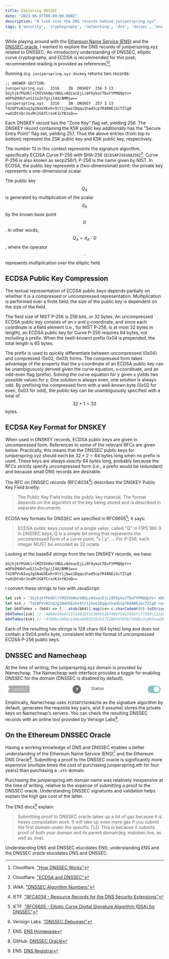 ```yaml
---
title: Exploring DNSSEC 
date: "2023-06-07T00:00:00.000Z"
description: "A look into the DNS records behind juniperspring.xyz"
tags: ['security', 'cryptography', 'networking', 'dns', 'dnssec', 'ens']
---
```

While playing around with the [Ethereum Name Service (ENS)](https://juniperspring.xyz/posts/ethereum-name-service/)
and the [DNSSEC oracle](https://github.com/ensdomains/dnssec-oracle),
I wanted to explore the DNS records of juniperspring.xyz related to DNSSEC.
An introductory understanding of DNSSEC, elliptic curve cryptography, and ECDSA is recommended for this post; recommended reading is provided as references[^1][^2].

Running `dig juniperspring.xyz dnskey` returns two records:
```
;; ANSWER SECTION:
juniperspring.xyz.  3316    IN  DNSKEY  256 3 13 SGjhjkfPUdkl+lMIVSh0m/VBULv8dzacEjLi8F9ykoCTDxFYPMQQpYv+ mOPkEMdbFuoS11uZn7gijI4d/BMMjw==
juniperspring.xyz.  3316    IN  DNSKEY  257 3 13 T428PVvB2uqJg1NaUXEoh+9lt1jbwx1Dqqu1had5cp7R48NEiGcTZlg8 +wdzDtnQrJosM+2G8fCrxnKJxYNJoQ==
```
Each DNSKEY record has the "Zone Key" flag set, yielding 256. The DNSKEY record containing the KSK public key additionally has the "Secure Entry Point" flag set, yielding 257. Thus the above entries (from top to bottom) represent the ZSK public key and KSK public key, respectively.

The number 13 in this context represents the signature algorithm, specifically ECDSA Curve P-256 with SHA-256 (`ECDSAP256SHA256`)[^3]. Curve P-256 is also known as secp256r1; P-256 is the name given by NIST.
In ECDSA, the public key represents a (two-dimensional) point; the private key represents a one-dimensional scalar.

The public key $$Q_A$$ is generated by multiplication of the scalar $$d_A$$ by the known base point $$G$$. In other words, $$Q_A=d_A\cdot G$$, where the operator $$\cdot$$ represents multiplication over the elliptic field.

## ECDSA Public Key Compression 

The textual representation of ECDSA public keys depends partially on whether it is a compressed or uncompressed representation. Multiplication is performed over a finite field; the size of the public key is dependent on the size of the field.

The field size of NIST P-256 is 256 bits, or 32 bytes. An uncompressed ECDSA public key consists of an x and y‑coordinate, and since each coordinate is a field element (i.e., for NIST P-256, is at most 32 bytes in length), an ECDSA public key for Curve P-256 requires 64 bytes, not including a prefix. When the (well-known) prefix 0x04 is prepended, the total length is 65 bytes. 

The prefix is used to quickly differentiate between uncompressed (0x04) and compressed (0x02, 0x03) forms. The compressed form takes advantage of the property that the y‑coordinate of an ECDSA public key can be unambiguously derived given the curve equation, x‑coordinate, and an odd-even flag (prefix).  Solving the curve equation for y given x yields two possible values for y. One solution is always even, one solution is always odd. By prefixing the compressed form with a well-known byte (0x02 for even, 0x03 for odd), the public key can be unambiguously specified with a total of $$32+1=33$$ bytes.

## ECDSA Key Format for DNSKEY
When used in DNSKEY records, ECDSA public keys are given in uncompressed form. References to some of the relevant RFCs are given below. Practically, this means that the DNSSEC public keys for juniperspring.xyz should each be $32*2=64$ bytes long when no prefix is used. These keys are always *exactly* 64 bytes long, probably because the RFCs strictly specify uncompressed form (i.e., a prefix would be redundant) and because small DNS records are desirable.

The RFC on DNSSEC records (RFC4034[^4]) describes the DNSKEY Public Key Field briefly:
> The Public Key Field holds the public key material. The format depends on the algorithm of the key being stored and is described in separate documents.

ECDSA key formats for DNSSEC are specified in RFC6605[^5]; it says:
> ECDSA public keys consist of a single value, called "Q" in FIPS 186-3.
In DNSSEC keys, Q is a simple bit string that represents the
uncompressed form of a curve point, "x | y".
…
For P-256, each integer MUST be encoded as 32 octets

Looking at the base64 strings from the two DNSKEY records, we have:
```plaintext
SGjhjkfPUdkl+lMIVSh0m/VBULv8dzacEjLi8F9ykoCTDxFYPMQQpYv+ mOPkEMdbFuoS11uZn7gijI4d/BMMjw==
T428PVvB2uqJg1NaUXEoh+9lt1jbwx1Dqqu1had5cp7R48NEiGcTZlg8 +wdzDtnQrJosM+2G8fCrxnKJxYNJoQ==
```
I convert these strings to hex with JavaScript:
```javascript
let zsk = 'SGjhjkfPUdkl+lMIVSh0m/VBULv8dzacEjLi8F9ykoCTDxFYPMQQpYv+ mOPkEMdbFuoS11uZn7gijI4d/BMMjw=='
let ksk = 'T428PVvB2uqJg1NaUXEoh+9lt1jbwx1Dqqu1had5cp7R48NEiGcTZlg8 +wdzDtnQrJosM+2G8fCrxnKJxYNJoQ=='
let b64ToHex = (b64) => [...atob(b64)].map(c=> c.charCodeAt(0).toString(16).padStart(2,0)).join('')
b64ToHex(zsk) // '4868e18e47cf51d925fa53085528749bf54150bbfc77369c1232e2f05f729280930f11583cc410a58bfe98e3e410c75b16ea12d75b999fb8228c8e1dfc130c8f'
b64ToHex(ksk) // '4f8dbc3d5bc1daea8983535a51712887ef65b758dbc31d43aaabb585a779729ed1e3c34488671366583cfb07730ed9d0ac9a2c33ed86f1f0abc67289c58349a1'
```
Each of the resulting hex strings is 128 chars (64 bytes) long and does not contain a 0x04 prefix byte, consistent with the format of uncompressed ECDSA P-256 public keys.

## DNSSEC and Namecheap
At the time of writing, the juniperspring.xyz domain is provided by Namecheap.
The Namecheap web interface provides a toggle for enabling DNSSEC for the domain (DNSSEC is disabled by default).
![DNSSEC in the Namecheap management interface](namecheap-dnssec.png)
Empirically, Namecheap uses `ECDSAP256SHA256` as the signature algorithm by default, generates the requisite key pairs, and (I assume) stores the private keys on Namecheap's servers. You can check the resulting DNSSEC records with an online tool provided by Verisign Labs[^6].

## On the Ethereum DNSSEC Oracle
Having a working knowledge of DNS and DNSSEC enables a better understanding of the Ethereum Name Service (ENS)[^7] and the Ethereum DNS Oracle[^8]. Submitting a proof to the DNSSEC oracle is significantly more expensive (multiple times the cost of purchasing juniperspring.eth for four years) than purchasing a `.eth` domain.

Purchasing the juniperspring.eth domain name was relatively inexpensive at the time of writing, relative to the expense of submitting a proof to the DNSSEC oracle. Understanding DNSSEC signatures and validation helps explain the high gas cost of the latter.

The ENS docs[^9] explain:
>Submitting proof to DNSSEC oracle takes up a lot of gas because it is heavy computation work. It will take up even more gas if you submit the first domain under the specific TLD. This is because it submits proof of both your domain and its parent domain(eg: matoken.live, as well as .live).

Understanding DNS and DNSSEC elucidates ENS; understanding ENS and the DNSSEC oracle elucidates DNS and DNSSEC.

[^1]: Cloudflare. ["How DNSSEC Works"](https://www.cloudflare.com/dns/dnssec/how-dnssec-works/)
[^2]: Cloudflare. ["ECDSA and DNSSEC"](https://www.cloudflare.com/dns/dnssec/ecdsa-and-dnssec/)
[^3]: IANA. ["DNSSEC Algorithm Numbers"](https://www.iana.org/assignments/dns-sec-alg-numbers/dns-sec-alg-numbers.xhtml)
[^4]: IETF. ["RFC4034 - Resource Records for the DNS Security Extensions"](https://datatracker.ietf.org/doc/html/rfc4034)
[^5]: IETF. ["RFC6605 - Elliptic Curve Digital Signature Algorithm (DSA) for DNSSEC"](https://datatracker.ietf.org/doc/html/rfc6605)
[^6]: Verisign Labs. ["DNSSEC Debugger"](https://dnssec-debugger.verisignlabs.com/)
[^7]: ENS. [ENS Homepage](https://ens.domains/)
[^8]: GitHub. [DNSSEC Oracle](https://github.com/ensdomains/dnssec-oracle)
[^9]: ENS. [DNS Registrar](https://docs.ens.domains/contract-api-reference/dns-registrar)
